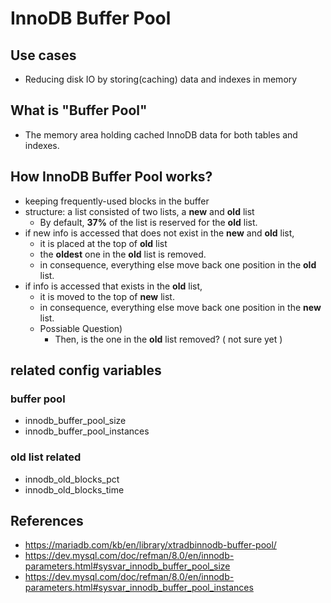InnoDB Buffer Pool
==================

Use cases
---------
* Reducing disk IO by storing(caching) data and indexes in memory

What is "Buffer Pool"
-----------------------------
* The memory area holding cached InnoDB data for both tables and indexes.


How InnoDB Buffer Pool works?
-----------------------------
* keeping frequently-used blocks in the buffer
* structure: a list consisted of two lists, a **new** and **old** list
  * By default, **37%** of the list is reserved for the **old** list.
* if new info is accessed that does not exist in the **new** and **old** list,
  * it is placed at the top of **old** list
  * the **oldest** one in the **old** list is removed.
  * in consequence, everything else move back one position in the **old** list.
* if info is accessed that exists in the **old** list,
  * it is moved to the top of **new** list.
  * in consequence, everything else move back one position in the **new** list.
  * Possiable Question)
    * Then, is the one in the **old** list removed? ( not sure yet )

related config variables
------------------------
### buffer pool
* innodb_buffer_pool_size
* innodb_buffer_pool_instances

### **old** list related
* innodb_old_blocks_pct
* innodb_old_blocks_time

References
------------------------
* https://mariadb.com/kb/en/library/xtradbinnodb-buffer-pool/
* https://dev.mysql.com/doc/refman/8.0/en/innodb-parameters.html#sysvar_innodb_buffer_pool_size
* https://dev.mysql.com/doc/refman/8.0/en/innodb-parameters.html#sysvar_innodb_buffer_pool_instances

